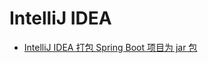 # IntelliJ IDEA

- [IntelliJ IDEA 打包 Spring Boot 项目为 jar 包](https://fuxiaosong.cn/2016/12/15/IntelliJ-IDEA-%E6%89%93%E5%8C%85-Spring-Boot-%E9%A1%B9%E7%9B%AE%E4%B8%BA-jar-%E5%8C%85/)

